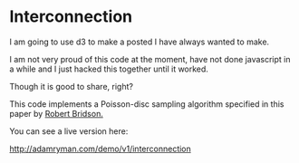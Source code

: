 # Interconnection

I am going to use d3 to make a posted I have always wanted to make.

I am not very proud of this code at the moment, have not done javascript in a
while and I just hacked this together until it worked.

Though it is good to share, right?

This code implements a Poisson-disc sampling algorithm specified in this paper by [Robert Bridson.](http://www.cs.ubc.ca/~rbridson/docs/bridson-siggraph07-poissondisk.pdf)

You can see a live version here:

http://adamryman.com/demo/v1/interconnection
